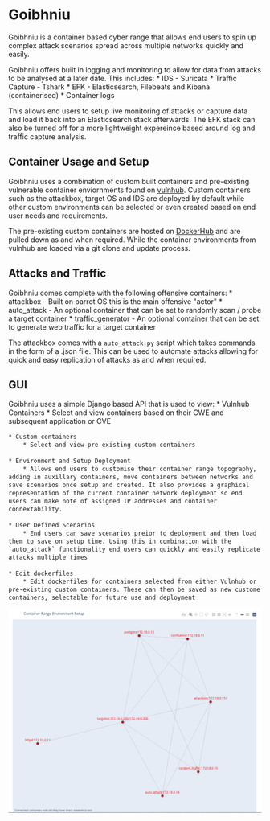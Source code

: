 # Goibhniu

Goibhniu is a container based cyber range that allows end users to spin up complex attack scenarios spread across multiple networks quickly and easily. 

Goibhniu offers built in logging and monitoring to allow for data from attacks to be analysed at a later date. This includes:
    * IDS - Suricata
    * Traffic Capture - Tshark
    * EFK - Elasticsearch, Filebeats and Kibana (containerised)
    * Container logs

This allows end users to setup live monitoring of attacks or capture data and load it back into an Elasticsearch stack afterwards. The EFK stack can also be turned off for a more lightweight expereince based around log and traffic capture analysis.

## Container Usage and Setup

Goibhniu uses a combination of custom built containers and pre-existing vulnerable container enviornments found on [vulnhub](https://github.com/vulhub/vulhub). Custom containers such as the attackbox, target OS and IDS are deployed by default while other custom environments can be selected or even created based on end user needs and requirements. 

The pre-existing custom containers are hosted on [DockerHub](https://hub.docker.com/repository/docker/dh157/goibhniu) and are pulled down as and when required. While the container environments from vulnhub are loaded via a git clone and update process.

## Attacks and Traffic

Goibhniu comes complete with the following offensive containers:
    * attackbox - Built on parrot OS this is the main offensive "actor"
    * auto_attack - An optional container that can be set to randomly scan / probe a target container
    * traffic_generator - An optional container that can be set to generate web traffic for a target container

The attackbox comes with a `auto_attack.py` script which takes commands in the form of a .json file. This can be used to automate attacks allowing for quick and easy replication of attacks as and when required. 

## GUI

Goibhniu uses a simple Django based API that is used to view:
    * Vulnhub Containers
        * Select and view containers based on their CWE and subsequent application or CVE

    * Custom containers
        * Select and view pre-existing custom containers

    * Environment and Setup Deployment
        * Allows end users to customise their container range topography, adding in auxillary containers, move containers between networks and save scenarios once setup and created. It also provides a graphical representation of the current container network deployment so end users can make note of assigned IP addresses and container connextability.

    * User Defined Scenarios
        * End users can save scenarios preior to deployment and then load them to save on setup time. Using this in combination with the `auto_attack` functionality end users can quickly and easily replicate attacks multiple times

    * Edit dockerfiles
        * Edit dockerfiles for containers selected from either Vulnhub or pre-existing custom containers. These can then be saved as new custome containers, selectable for future use and deployment

![Network Diagram Example](images/APT_41.png?raw=true "Network Diagram Example")